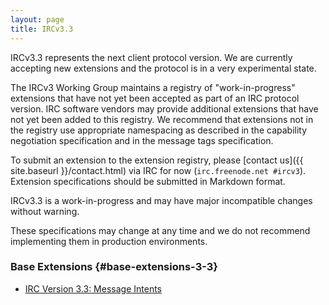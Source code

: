 ```yaml
---
layout: page
title: IRCv3.3
---
```


IRCv3.3 represents the next client protocol version.  We are currently accepting new extensions and the protocol is in a very experimental state.

The IRCv3 Working Group maintains a registry of "work-in-progress" extensions that have not yet been accepted as part of an IRC protocol version. IRC software vendors may provide additional extensions that have not yet been added to this registry. We recommend that extensions not in the registry use appropriate namespacing as described in the capability negotiation specification and in the message tags specification.

To submit an extension to the extension registry, please [contact us]({{ site.baseurl }}/contact.html) via IRC for now (`irc.freenode.net #ircv3`). Extension specifications should be submitted in Markdown format.

<div class="alert alert-warning">
    <p>IRCv3.3 is a work-in-progress and may have major incompatible changes without warning.</p>
    <p>These specifications may change at any time and we do not recommend implementing them in production environments.</p>
</div>

### Base Extensions {#base-extensions-3-3}

* [IRC Version 3.3: Message Intents]({{site.baseurl}}/specs/core/message-intents-3.3.html)

<!--

### Optional Extensions {#optional-extensions-3-3}

[no extensions]

-->
